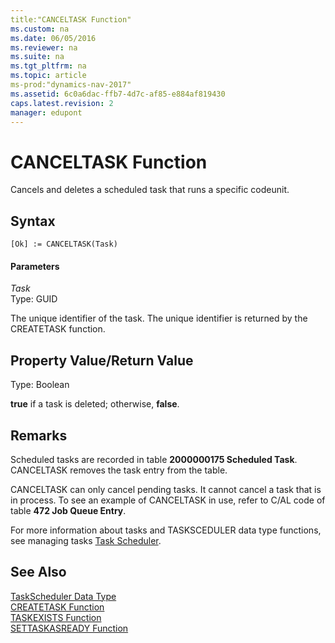 ```yaml
---
title:"CANCELTASK Function"
ms.custom: na
ms.date: 06/05/2016
ms.reviewer: na
ms.suite: na
ms.tgt_pltfrm: na
ms.topic: article
ms-prod:"dynamics-nav-2017"
ms.assetid: 6c0a6dac-ffb7-4d7c-af85-e884af819430
caps.latest.revision: 2
manager: edupont
---
```

# CANCELTASK Function
Cancels and deletes a scheduled task that runs a specific codeunit.  
  
## Syntax  
  
```  
[Ok] := CANCELTASK(Task)  
```  
  
#### Parameters  
 *Task*  
 Type: GUID  
  
 The unique identifier of the task. The unique identifier is returned by the CREATETASK function.  
  
## Property Value\/Return Value  
 Type: Boolean  
  
 **true** if a task is deleted; otherwise, **false**.  
  
## Remarks  
 Scheduled tasks are recorded in table **2000000175 Scheduled Task**. CANCELTASK removes the task entry from the table.  
  
 CANCELTASK can only cancel pending tasks. It cannot cancel a task that is in process. To see an example of CANCELTASK in use, refer to C\/AL code of table **472 Job Queue Entry**.  
  
 For more information about tasks and TASKSCEDULER data type functions, see managing tasks [Task Scheduler](Task-Scheduler.md).  
  
## See Also  
 [TaskScheduler Data Type](TaskScheduler-Data-Type.md)   
 [CREATETASK Function](CREATETASK-Function.md)   
 [TASKEXISTS Function](TASKEXISTS-Function.md)   
 [SETTASKASREADY Function](SETTASKASREADY-Function.md)